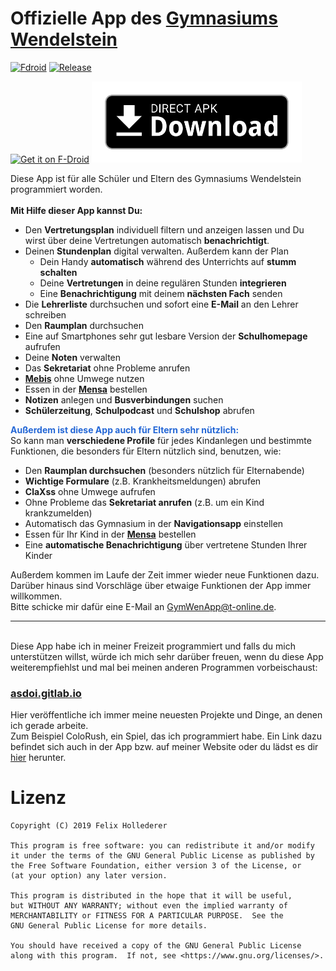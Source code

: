 # Offizielle App des <a href="http://www.gym-wen.de/startseite/">Gymnasiums Wendelstein</a>

[![Fdroid](https://img.shields.io/f-droid/v/com.asdoi.gymwen.svg)]()
[![Release](https://img.shields.io/badge/dynamic/json.svg?label=Release&url=https://gitlab.com/asdoi/GymWen/-/jobs/artifacts/master/raw/badges.json?job=build_badges&query=release_tag&colorB=brightgreen&logo=gitlab)]()

[<img src="https://fdroid.gitlab.io/artwork/badge/get-it-on.png"
      alt="Get it on F-Droid"
      height="130">](https://f-droid.org/packages/com.asdoi.gymwen)
[<img src="https://github.com/k0shk0sh/FastHub/raw/development/.github/assets/direct-apk-download.png"
      alt="Direct apk download"
      height="130">](https://gitlab.com/asdoi/gymwenreleases/-/raw/master/GymWenApp.apk)

<p>Diese App ist f&uuml;r alle Sch&uuml;ler und Eltern des Gymnasiums Wendelstein programmiert worden.<br /><br /> <spanstyle="color: #2467d6;"><strong>Mit Hilfe dieser App kannst Du:</strong></span></p><ul><li>Den <strong>Vertretungsplan</strong> individuell filtern und anzeigen lassen und Du wirst &uuml;ber deine Vertretungen automatisch <strong>benachrichtigt</strong>.</li><li>Deinen <strong>Stundenplan</strong> digital verwalten. Außerdem kann der Plan <ul><li>Dein Handy <strong>automatisch</strong> während des Unterrichts auf <strong>stumm schalten</strong></li><li>Deine <strong>Vertretungen</strong> in deine regulären Stunden <strong>integrieren</strong></li><li>Eine <strong>Benachrichtigung</strong> mit deinem <strong>nächsten Fach</strong> senden</li></ul></li><li>Die <strong>Lehrerliste</strong> durchsuchen und sofort eine <strong>E-Mail</strong> an den Lehrer schreiben</li><li>Den <strong>Raumplan</strong> durchsuchen</li><li>Eine auf Smartphones sehr gut lesbare Version der <strong>Schulhomepage</strong> aufrufen</li><li>Deine <strong>Noten</strong> verwalten</li><li>Das <strong>Sekretariat</strong> ohne Probleme anrufen</li><li><a href="https://mebis.bayern.de/"><strong>Mebis</strong></a> ohne Umwege nutzen</li><li>Essen in der <a href="https://www.kitafino.de/"><strong>Mensa</strong></a> bestellen</li><li><strong>Notizen</strong> anlegen und <strong>Busverbindungen</strong> suchen</li><li><strong>Schülerzeitung</strong>, <strong>Schulpodcast</strong> und <strong>Schulshop</strong> abrufen</li></ul><p><span style="color: #2467d6;"><strong>Au&szlig;erdem ist diese App auch f&uuml;r Eltern sehr n&uuml;tzlich:</strong><br /></span> So kann man <strong>verschiedene Profile</strong> f&uuml;r jedes Kindanlegen und bestimmte Funktionen, die besonders f&uuml;r Eltern n&uuml;tzlich sind, benutzen, wie:</p><ul><li>Den <strong>Raumplan durchsuchen</strong> (besonders nützlich für Elternabende)</li><li><strong>Wichtige Formulare</strong> (z.B. Krankheitsmeldungen) abrufen</li><li><strong>ClaXss</strong> ohne Umwege aufrufen</li><li>Ohne Probleme das <strong>Sekretariat anrufen</strong> (z.B. um ein Kind krankzumelden)</li><li>Automatisch das Gymnasium in der <strong>Navigationsapp</strong> einstellen</li><li>Essen f&uuml;r Ihr Kind in der <a href="https://www.kitafino.de/"><strong>Mensa</strong></a> bestellen</li><li>Eine <strong>automatische Benachrichtigung</strong> &uuml;ber vertretene Stunden Ihrer Kinder</li></ul><p>Au&szlig;erdem kommen im Laufe der Zeit immer wieder neue Funktionen dazu.<br /> Dar&uuml;ber hinaus sind Vorschl&auml;ge &uuml;ber etwaige Funktionen der App immer willkommen.<br /> Bitte schicke mir daf&uuml;r eine E-Mail an <a href="mailto:GymWenApp@t-online.de">GymWenApp@t-online.de</a>.</p><hr /><p><br /> Diese App habe ich in meiner Freizeit programmiert und falls du mich unterst&uuml;tzen willst, w&uuml;rde ich mich sehr dar&uuml;ber freuen, wenn du diese App weiterempfiehlst und mal bei <ahref="https://asdoi.gitlab.io/">meinen anderen Programmen</a> vorbeischaust:</p><h3><strong><a href="https://asdoi.gitlab.io/">asdoi.gitlab.io</a></strong></h3><p>Hier ver&ouml;ffentliche ich immer meine neuesten Projekte und Dinge, an denen ich gerade arbeite. <br />Zum Beispiel ColoRush, ein Spiel, das ich programmiert habe. Ein Link dazu befindet sich auch in der App bzw. auf meiner Website oder du l&auml;dst es dir <a href="https://www.gitlab.com/asdoi/colorrush/blob/master/Apk/ColoRush.apk/">hier</a> herunter.</p>


# Lizenz
    Copyright (C) 2019 Felix Hollederer

    This program is free software: you can redistribute it and/or modify
    it under the terms of the GNU General Public License as published by
    the Free Software Foundation, either version 3 of the License, or
    (at your option) any later version.

    This program is distributed in the hope that it will be useful,
    but WITHOUT ANY WARRANTY; without even the implied warranty of
    MERCHANTABILITY or FITNESS FOR A PARTICULAR PURPOSE.  See the
    GNU General Public License for more details.

    You should have received a copy of the GNU General Public License
    along with this program.  If not, see <https://www.gnu.org/licenses/>.